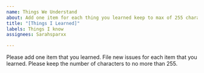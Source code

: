 ```yaml
---
name: Things We Understand
about: Add one item for each thing you learned keep to max of 255 characters
title: "[Things I Learned]"
labels: Things I know
assignees: Sarahsparxx

---
```


Please add one item that you learned.  File new issues for each item that you learned.  Please keep the number of characters to no more than 255.
